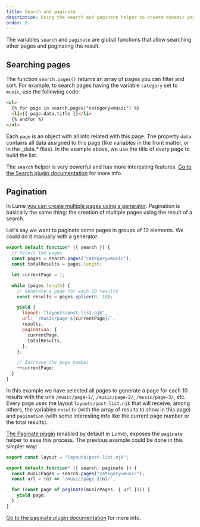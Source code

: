 ```yaml
---
title: Search and paginate
description: Using the search and paginate helper to create dynamic pages.
order: 8
---
```


The variables `search` and `paginate` are global functions that allow searching
other pages and paginating the result.

## Searching pages

The function `search.pages()` returns an array of pages you can filter and sort.
For example, to search pages having the variable `category` set to `music`, use
the following code:

```html
<ul>
  {% for page in search.pages("category=music") %}
  <li>{{ page.data.title }}</li>
  {% endfor %}
</ul>
```

Each `page` is an object with all info related with this page. The property
`data` contains all data assigned to this page (like variables in the front
matter, or in the _data.* files). In the example above, we use the title of
every page to build the list.

The `search` helper is very powerful and has more interesting features.
[Go to the Search plugin documentation](../../plugins/search.md) for more info.

## Pagination

In Lume [you can create multiple pages using a generator](./multiple-pages.md).
Pagination is basically the same thing: the creation of multiple pages using the
result of a search.

Let's say we want to paginate some pages in groups of 10 elements. We could do
it manually with a generator:

```js
export default function* ({ search }) {
  // Select the pages
  const pages = search.pages("category=music");
  const totalResults = pages.length;

  let currentPage = 1;

  while (pages.length) {
    // Generate a page for each 10 results
    const results = pages.splice(0, 10);

    yield {
      layout: "layouts/post-list.njk",
      url: `/music/page-${currentPage}/`,
      results,
      pagination: {
        currentPage,
        totalResults,
      },
    };

    // Increase the page number
    ++currentPage;
  }
}
```

In this example we have selected all pages to generate a page for each 10
results with the urls `/music/page-1/`, `/music/page-2/`, `/music/page-3/`, etc.
Every page uses the layout `layouts/post-list.njk` that will receive, among
others, the variables `results` (with the array of results to show in this page)
and `pagination` (with some interesting info like the current page number or the
total results).

[The Paginate plugin](../../plugins/paginate.md) (enabled by default in Lume),
exposes the `paginate` helper to ease this process. The previous example could
be done in this simpler way:

```js
export const layout = "layouts/post-list.njk";

export default function* ({ search, paginate }) {
  const musicPages = search.pages("category=music");
  const url = (n) => `/music/page-${n}/`,

  for (const page of paginate(musicPages, { url }))) {
    yield page;
  }
}
```

[Go to the paginate plugin documentation](../../plugins/paginate.md) for more
info.
